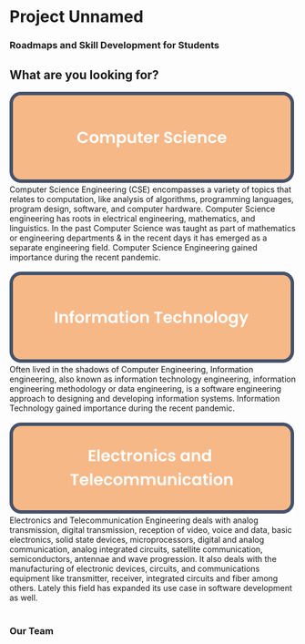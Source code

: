 # Project Unnamed
### Roadmaps and Skill Development for Students

## What are you looking for?

[![computerscience](images/computerscience.svg)](https://shivam5522.github.io/Project_Unnamed/cs/index.html) </br>
Computer Science Engineering (CSE) encompasses a variety of topics that relates to computation, like analysis of algorithms, programming languages, program design, software, and computer hardware. Computer Science engineering has roots in electrical engineering, mathematics, and linguistics. In the past Computer Science was taught as part of mathematics or engineering departments & in the recent days it has emerged as a separate engineering field. Computer Science Engineering gained importance during the recent pandemic.</br>
</br>
[![informationtechnology](images/informationtechnology.svg)](https://shivam5522.github.io/Project_Unnamed/it/index.html) </br>
Often lived in the shadows of Computer Engineering, Information engineering, also known as information technology engineering, information engineering methodology or data engineering, is a software engineering approach to designing and developing information systems. Information Technology gained importance during the recent pandemic.</br>
</br>
[![electronicsandtelecommunication](images/electronicsandtelecommunication.svg)](https://shivam5522.github.io/Project_Unnamed/extc/index.html) </br>
Electronics and Telecommunication Engineering deals with analog transmission, digital transmission, reception of video, voice and data, basic electronics, solid state devices, microprocessors, digital and analog communication, analog integrated circuits, satellite communication, semiconductors, antennae and wave progression. It also deals with the manufacturing of electronic devices, circuits, and communications equipment like transmitter, receiver, integrated circuits and fiber among others. Lately this field has expanded its use case in software development as well.</br>
</br>
### Our Team
